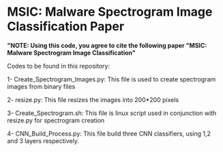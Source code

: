 # MSIC: Malware Spectrogram Image Classification Paper

**"NOTE: Using this code, you agree to cite the following paper "MSIC: Malware Spectrogram Image Classification"**

Codes to be found in this repository:

1- Create_Spectrogram_Images.py: This file is used to create spectrogram images from binary files

2- resize.py: This file resizes the images into 200*200 pixels

3- Create_Spectrogram.sh: This file is linux script used in conjunction with resize.py for spectrogram creation

4- CNN_Build_Process.py: This file build three CNN classifiers, using 1,2 and 3 layers respectively. 

